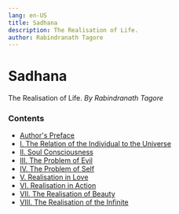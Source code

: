 ```yaml
---
lang: en-US
title: Sadhana
description: The Realisation of Life.
author: Rabindranath Tagore
---
```


# Sadhana
The Realisation of Life.
*By Rabindranath Tagore*

### Contents
- [Author's Preface](./Author's%20Preface.md)
- [I. The Relation of the Individual to the Universe](./I.%20The%20Relation%20of%20the%20Individual%20to%20the%20Universe.md)
- [II. Soul Consciousness](./II.%20Soul%20Consciousness.md)
- [III. The Problem of Evil](./III.%20The%20Problem%20of%20Evil.md)
- [IV. The Problem of Self](./IV.%20The%20Problem%20of%20Self.md)
- [V. Realisation in Love](./V.%20Realisation%20in%20Love.md)
- [VI. Realisation in Action](./VI.%20Realisation%20in%20Action.md)
- [VII. The Realisation of Beauty](./VII.%20The%20Realisation%20of%20Beauty.md)
- [VIII. The Realisation of the Infinite](./VIII.%20The%20Realisation%20of%20the%20Infinite.md)
